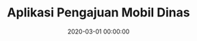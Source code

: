---
layout: inner
position: left
title: 'Aplikasi Pengajuan Mobil Dinas'
lead_text: 'An Android app to manage scheduling and reservations of _mobil dinas_.'
tags: ['MySQL', 'PHP, Yii2', 'Kotlin', 'Android SDK']
#tags: ['MySQL', 'PHP, Yii2', 'Kotlin', 'Android SDK', 'Traccar']
featured_image: ['/img/posts/mobdin-min.png', '/img/posts/mobdin2-min.png']
date: 2020-03-01 00:00:00
categories: ['Solution', 'Android', 'API Service']
project_link: ''
button_icon: ''
button_text: ''
order: 23
visible: 1
company: 'Freelance'
---
